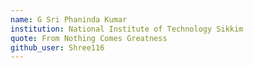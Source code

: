 ```yaml
---
name: G Sri Phaninda Kumar
institution: National Institute of Technology Sikkim
quote: From Nothing Comes Greatness
github_user: Shree116
---
```

